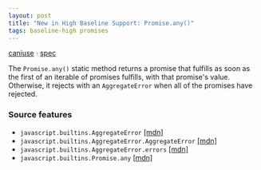 ```yaml
---
layout: post
title: "New in High Baseline Support: Promise.any()"
tags: baseline-high promises
---
```


[caniuse](https://caniuse.com/?search=promise-any) · [spec](https://tc39.es/ecma262/multipage/control-abstraction-objects.html#sec-promise.any)

The `Promise.any()` static method returns a promise that fulfills as soon as the first of an iterable of promises fulfills, with that promise's value. Otherwise, it rejects with an `AggregateError` when all of the promises have rejected.

### Source features

- ``javascript.builtins.AggregateError`` [[mdn]](https://developer.mozilla.org/en-US/search?q=javascript.builtins.AggregateError)
- ``javascript.builtins.AggregateError.AggregateError`` [[mdn]](https://developer.mozilla.org/en-US/search?q=javascript.builtins.AggregateError.AggregateError)
- ``javascript.builtins.AggregateError.errors`` [[mdn]](https://developer.mozilla.org/en-US/search?q=javascript.builtins.AggregateError.errors)
- ``javascript.builtins.Promise.any`` [[mdn]](https://developer.mozilla.org/en-US/search?q=javascript.builtins.Promise.any)
